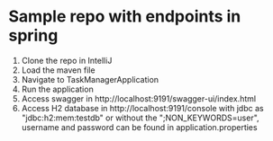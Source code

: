 # Sample repo with endpoints in spring

1. Clone the repo in IntelliJ
2. Load the maven file
3. Navigate to TaskManagerApplication
4. Run the application
5. Access swagger in http://localhost:9191/swagger-ui/index.html
6. Access H2 database in http://localhost:9191/console with jdbc as "jdbc:h2:mem:testdb" or without the ";NON_KEYWORDS=user", username and password can be found in application.properties
